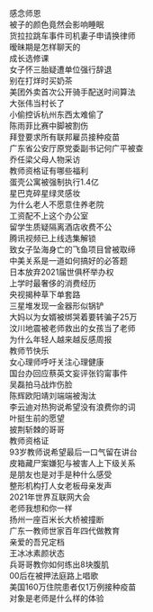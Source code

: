 感念师恩  
被子的颜色竟然会影响睡眠  
货拉拉跳车事件司机妻子申请换律师  
暧昧期是怎样聊天的  
成长选修课  
女子怀三胎疑遭单位强行辞退  
别在打烊时买奶茶  
美团外卖首次公开骑手配送时间算法  
大张伟当村长了  
小偷控诉杭州东西太难偷了  
陈雨菲比赛中脚被割伤  
拜登要求所有联邦雇员接种疫苗  
广东省公安厅原党委副书记何广平被查  
乔任梁父母人物采访  
教师资格证有哪些福利  
蛋壳公寓被强制执行1.4亿  
星巴克碎星绿灵感妆  
为什么老人不愿意住养老院  
工资配不上这个办公室  
留学生质疑隔离酒店收费不公  
腾讯视频已上线选集解锁  
致女子坠海身亡的飞鱼项目曾被取缔  
中美关系是一道如何搞好的必答题  
日本放弃2021届世俱杯举办权  
上学时最奢侈的消费经历  
央视揭种草下单套路  
三星堆发现一金器形似锅铲  
大妈以为女婿被绑哭着要转骗子25万  
汶川地震被老师救出的女孩当了老师  
为什么年轻人越来越反感周报  
教师节快乐  
女心理师呼吁关注心理健康  
国台办回应蔡英文妄评张钧甯事件  
吴磊拍马战炸伤脸  
陈辉欧阳靖刘端端被淘汰  
李云迪对热狗说希望没有浪费你的词  
叶挺生前的愿望  
披荆斩棘的哥哥  
教师资格证  
93岁教师说希望最后一口气留在讲台  
皮箱藏尸案嫌犯与被害人上下级关系  
是朋友也是对手是种什么感受  
整形机构打人女老板母亲发声  
2021年世界互联网大会  
老师我想和你一样  
扬州一座百米长大桥被撞断  
广东一教师世家百年四代做教育  
亲爱的吾兄定档  
王冰冰素颜状态  
兵哥哥教你如何练出8块腹肌  
00后在被押法庭路上唱歌  
美国160万住院患者仅1万例接种疫苗  
对象是老师是什么样的体验  
